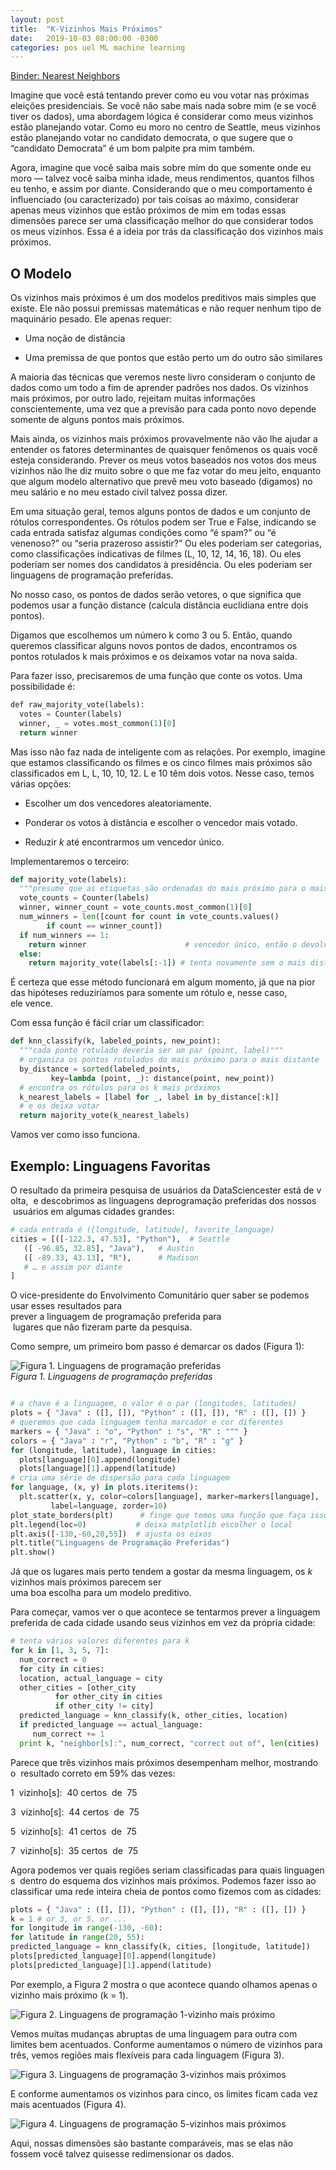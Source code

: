 ```yaml
---
layout: post
title:  "K-Vizinhos Mais Próximos"
date:   2019-10-03 08:00:00 -0300
categories: pos uel ML machine learning
---
```


[Binder: Nearest Neighbors](https://mybinder.org/v2/gh/marc-queiroz/data-science-from-scratch/master)


Imagine que você está tentando prever como eu vou votar nas próximas eleições presidenciais. Se você não sabe mais nada sobre mim (e se você tiver os dados), uma abordagem lógica é considerar como meus vizinhos estão planejando votar. Como eu moro no centro de Seattle, meus vizinhos estão planejando votar no candidato democrata, o que sugere que o “candidato Democrata” é um bom palpite pra mim também.

Agora, imagine que você saiba mais sobre mim do que somente onde eu moro — talvez você saiba minha idade, meus rendimentos, quantos filhos eu tenho, e assim por diante. Considerando que o meu comportamento é influenciado (ou caracterizado) por tais coisas ao máximo, considerar apenas meus vizinhos que estão próximos de mim em todas essas dimensões parece ser uma classificação melhor do que considerar todos os meus vizinhos. Essa é a ideia por trás da classificação dos vizinhos mais próximos.

## O Modelo

Os vizinhos mais próximos é um dos modelos preditivos mais simples que existe. Ele não possui premissas matemáticas e não requer nenhum tipo de maquinário pesado. Ele apenas requer:

* Uma noção de distância

* Uma premissa de que pontos que estão perto um do outro são similares

A maioria das técnicas que veremos neste livro consideram o conjunto de dados como um todo a fim de aprender padrões nos dados. Os vizinhos mais próximos, por outro lado, rejeitam muitas informações conscientemente, uma vez que a previsão para cada ponto novo depende somente de alguns pontos mais próximos.

Mais ainda, os vizinhos mais próximos provavelmente não vão lhe ajudar a entender os fatores determinantes de quaisquer fenômenos os quais você esteja considerando. Prever os meus votos baseados nos votos dos meus vizinhos não lhe diz muito sobre o que me faz votar do meu jeito, enquanto que algum modelo alternativo que prevê meu voto baseado (digamos) no meu salário e no meu estado civil talvez possa dizer.

Em uma situação geral, temos alguns pontos de dados e um conjunto de rótulos correspondentes. Os rótulos podem ser True e False, indicando se cada entrada satisfaz algumas condições como “é spam?” ou “é venenoso?” ou “seria prazeroso assistir?” Ou eles poderiam ser categorias, como classificações indicativas de filmes (L, 10, 12, 14, 16, 18). Ou eles poderiam ser nomes dos candidatos à presidência. Ou eles poderiam ser linguagens de programação preferidas.

No nosso caso, os pontos de dados serão vetores, o que significa que podemos usar a função distance (calcula distância euclidiana entre dois pontos).

Digamos que escolhemos um número k como 3 ou 5. Então, quando queremos classificar alguns novos pontos de dados, encontramos os pontos rotulados k mais próximos e os deixamos votar na nova saída.

Para fazer isso, precisaremos de uma função que conte os votos. Uma possibilidade é:
```python
def raw_majority_vote(labels):
  votes = Counter(labels)
  winner, _ = votes.most_common(1)[0]
  return winner
```

Mas isso não faz nada de inteligente com as relações. Por exemplo, imagine que estamos classificando os filmes e os cinco filmes mais próximos são classificados em L, L, 10, 10, 12. L e 10 têm dois votos. Nesse caso, temos várias opções:

* Escolher um dos vencedores aleatoriamente.

* Ponderar os votos à distância e escolher o vencedor mais votado.

* Reduzir *k* até encontrarmos um vencedor único.

Implementaremos o terceiro:

```python
def majority_vote(labels):
  """presume que as etiquetas são ordenadas do mais próximo para o mais distante"""
  vote_counts = Counter(labels)
  winner, winner_count = vote_counts.most_common(1)[0]
  num_winners = len([count for count in vote_counts.values()
        if count == winner_count])
  if num_winners == 1:
    return winner                      # vencedor único, então o devolve
  else:
    return majority_vote(labels[:-1]) # tenta novamente sem o mais distante
```


É certeza que esse método funcionará em algum momento, já que na pior 
das hipóteses reduziríamos para somente um rótulo e, nesse caso, 
ele vence.

Com essa função é fácil criar um classificador:
```python
def knn_classify(k, labeled_points, new_point):
  """cada ponto rotulado deveria ser um par (point, label)"""
  # organiza os pontos rotulados do mais próximo para o mais distante
  by_distance = sorted(labeled_points,
         key=lambda (point, _): distance(point, new_point))
  # encontra os rótulos para os k mais próximos
  k_nearest_labels = [label for _, label in by_distance[:k]]
  # e os deixa votar
  return majority_vote(k_nearest_labels)
```
Vamos ver como isso funciona.

## Exemplo: Linguagens Favoritas

O resultado da primeira pesquisa de usuários da DataSciencester está de volta,
 e descobrimos as linguagens deprogramação preferidas dos nossos
 usuários em algumas cidades grandes:

```python
# cada entrada é ([longitude, latitude], favorite_language)
cities = [([-122.3, 47.53], "Python"),  # Seattle
   ([ -96.85, 32.85], "Java"),   # Austin
   ([ -89.33, 43.13], "R"),      # Madison
   # … e assim por diante
]
```

O vice-presidente do Envolvimento Comunitário quer saber se podemos
usar esses resultados para prever a linguagem de programação preferida para
 lugares que não fizeram parte da pesquisa.

Como sempre, um primeiro bom passo é demarcar os dados (Figura 1):

![Figura 1. Linguagens de programação preferidas](/pos-uel-big-data/assets/nearest-neighbors/figura01.png "Figura 1. Linguagens de programação preferidas")
*Figura 1. Linguagens de programação preferidas*

```python

# a chave é a linguagem, o valor é o par (longitudes, latitudes)
plots = { "Java" : ([], []), "Python" : ([], []), "R" : ([], []) }
# queremos que cada linguagem tenha marcador e cor diferentes
markers = { "Java" : "o", "Python" : "s", "R" : "^" }
colors = { "Java" : "r", "Python" : "b", "R" : "g" }
for (longitude, latitude), language in cities:
  plots[language][0].append(longitude)
  plots[language][1].append(latitude)
# cria uma série de dispersão para cada linguagem
for language, (x, y) in plots.iteritems():
  plt.scatter(x, y, color=colors[language], marker=markers[language],
         label=language, zorder=10)
plot_state_borders(plt)      # finge que temos uma função que faça isso
plt.legend(loc=0)           # deixa matplotlib escolher o local
plt.axis([-130,-60,20,55])  # ajusta os eixos
plt.title("Linguagens de Programação Preferidas")
plt.show()
```
Já que os lugares mais perto tendem a gostar da mesma linguagem, os *k* vizinhos mais próximos parecem ser uma boa escolha para um modelo preditivo.

Para começar, vamos ver o que acontece se tentarmos prever a linguagem 
preferida de cada cidade usando seus vizinhos em vez da própria cidade:

```python
# tenta vários valores diferentes para k
for k in [1, 3, 5, 7]:
  num_correct = 0
  for city in cities:
  location, actual_language = city
  other_cities = [other_city
          for other_city in cities
          if other_city != city]
  predicted_language = knn_classify(k, other_cities, location)
  if predicted_language == actual_language:
     num_correct += 1
  print k, "neighbor[s]:", num_correct, "correct out of", len(cities)
```
Parece que três vizinhos mais próximos desempenham melhor, mostrando o 
resultado correto em 59% das vezes:

1  vizinho\[s\]:  40 certos  de  75

3  vizinho\[s\]:  44 certos  de  75

5  vizinho\[s\]:  41 certos  de  75

7  vizinho\[s\]:  35 certos  de  75

Agora podemos ver quais regiões seriam classificadas para quais linguagens 
dentro do esquema dos vizinhos mais próximos. Podemos fazer isso ao 
classificar uma rede inteira cheia de pontos como fizemos com as cidades:

```python
plots = { "Java" : ([], []), "Python" : ([], []), "R" : ([], []) }
k = 1 # or 3, or 5, or ...
for longitude in range(-130, -60):
for latitude in range(20, 55):
predicted_language = knn_classify(k, cities, [longitude, latitude])
plots[predicted_language][0].append(longitude)
plots[predicted_language][1].append(latitude)
```

Por exemplo, a Figura 2 mostra o que acontece quando olhamos apenas o vizinho mais próximo (k = 1).

![Figura 2. Linguagens de programação 1-vizinho mais próximo](/pos-uel-big-data/assets/nearest-neighbors/figura02.png "Figura 2. Linguagens de programação 1-vizinho mais próximo")

Vemos muitas mudanças abruptas de uma linguagem para outra com limites bem acentuados. Conforme aumentamos o número de vizinhos para três, vemos regiões mais flexíveis para cada linguagem (Figura 3).

![Figura 3. Linguagens de programação 3-vizinhos mais próximos](/pos-uel-big-data/assets/nearest-neighbors/figura03.png "Figura 3. Linguagens de programação 3-vizinhos mais próximos")

E conforme aumentamos os vizinhos para cinco, os limites ficam cada vez mais acentuados (Figura 4).

![Figura 4. Linguagens de programação 5-vizinhos mais próximos](/pos-uel-big-data/assets/nearest-neighbors/figura04.png "Figura 4. Linguagens de programação 5-vizinhos mais próximos")

Aqui, nossas dimensões são bastante comparáveis, mas se elas não fossem você talvez quisesse redimensionar os dados.

